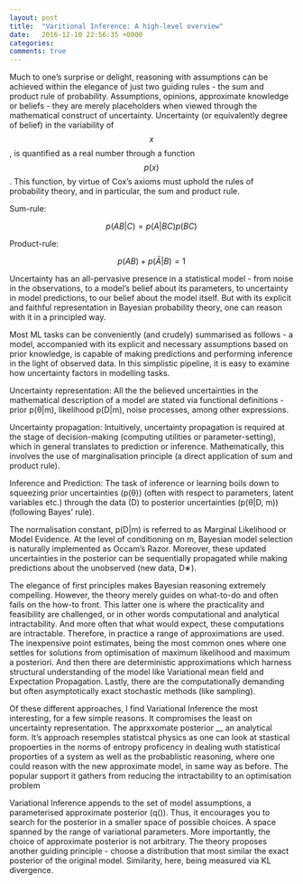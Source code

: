```yaml
---
layout: post
title:  "Varitional Inference: A high-level overview"
date:   2016-12-10 22:56:35 +0000
categories: 
comments: true
---
```


Much to one’s surprise or delight, reasoning with assumptions can be achieved within the elegance of just two guiding rules - the sum and product rule of probability. Assumptions, opinions, approximate knowledge or beliefs - they are merely placeholders when viewed through the mathematical construct of uncertainty. Uncertainty (or equivalently degree of belief) in the variability of $$x$$, is quantified as a real number through a function $$ p(x) $$. This function, by virtue of Cox’s axioms must uphold the rules of probability theory, and in particular, the sum and product rule.


Sum-rule: 

$$ p(AB|C) = p(A|BC)p(BC) $$ 

Product-rule: 

$$ p(AB) + p(\bar{A}|B) = 1 $$


Uncertainty has an all-pervasive presence in a statistical model - from noise in the observations, to a model’s belief about its parameters, to uncertainty in model predictions, to our belief about the model itself. But with its explicit and faithful representation in Bayesian probability theory, one can reason with it in a principled way.


Most ML tasks can be conveniently (and crudely) summarised as follows - a model, accompanied with its explicit and necessary assumptions based on prior knowledge, is capable of making predictions and performing inference in the light of observed data. In this simplistic pipeline, it is easy to examine how uncertainty factors in modelling tasks.


Uncertainty representation: All the the believed uncertainties in the mathematical description of a model are stated via functional definitions - prior p(θ|m), likelihood p(D|m), noise processes, among other expressions. 


Uncertainty propagation: Intuitively, uncertainty propagation is required at the stage of decision-making (computing utilities or parameter-setting), which in general translates to prediction or inference. Mathematically, this involves the use of marginalisation principle (a direct application of sum and product rule). 


Inference and Prediction: The task of inference or learning boils down to squeezing prior uncertainties (p(θ)) (often with respect to parameters, latent variables etc.) through the data (D) to posterior uncertainties (p(θ|D, m)) (following Bayes’ rule).


The normalisation constant, p(D|m) is referred to as Marginal Likelihood or Model Evidence. At the level of conditioning on m, Bayesian model selection is naturally implemented as Occam’s Razor. Moreover, these updated uncertainties in the posterior can be sequentially propagated while making predictions about the unobserved (new data, D∗).


The elegance of first principles makes Bayesian reasoning extremely compelling. However, the theory merely guides on what-to-do and often fails on the how-to front. This latter one is where the practicality and feasibility are challenged, or in other words computational and analytical intractability. And more often that what would expect, these computations are intractable. Therefore, in practice a range of approximations are used. The inexpensive
point estimates, being the most common ones where one settles for solutions from optimisation of maximum likelihood and maximum a posteriori. And then there are  deterministic approximations which harness structural understanding of the model like Variational mean field and Expectation Propagation.  Lastly, there are the computationally demanding but often asymptotically exact stochastic methods (like sampling).


Of these different approaches, I find Variational Inference the most interesting, for a few simple reasons.
It compromises the least on uncertainty representation. The apprxxomate posterior __ an analytical form.
It’s approach resemples statistcal physics as one can look at stastical propoerties in the norms of entropy proficency in dealing wuth statistical proporties of a system as well as the probablistic reasoning, where one could reason with the new approximate model, in same way as before.
The popular support it gathers from reducing the intractability to an optimisation problem


Variational Inference appends to the set of model assumptions, a parameterised approximate posterior (q()). Thus, it encourages you to search for the posterior in a smaller space of possible choices. A space spanned by the range of variational parameters. More importantly, the choice of approximate posterior is not arbitrary. The theory proposes another guiding principle - choose a distribution that most similar the exact posterior of the original model. Similarity, here, being measured via KL divergence. 

